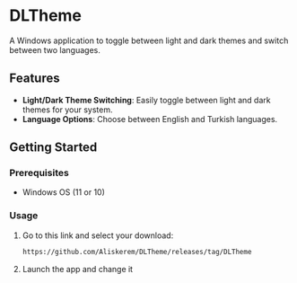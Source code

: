 # DLTheme

A Windows application to toggle between light and dark themes and switch between two languages.

## Features
- **Light/Dark Theme Switching**: Easily toggle between light and dark themes for your system.
- **Language Options**: Choose between English and Turkish languages.
## Getting Started

### Prerequisites
- Windows OS (11 or 10)
### Usage
1. Go to this link and select your download:
   ```bash   
   https://github.com/Aliskerem/DLTheme/releases/tag/DLTheme
2. Launch the app and change it
